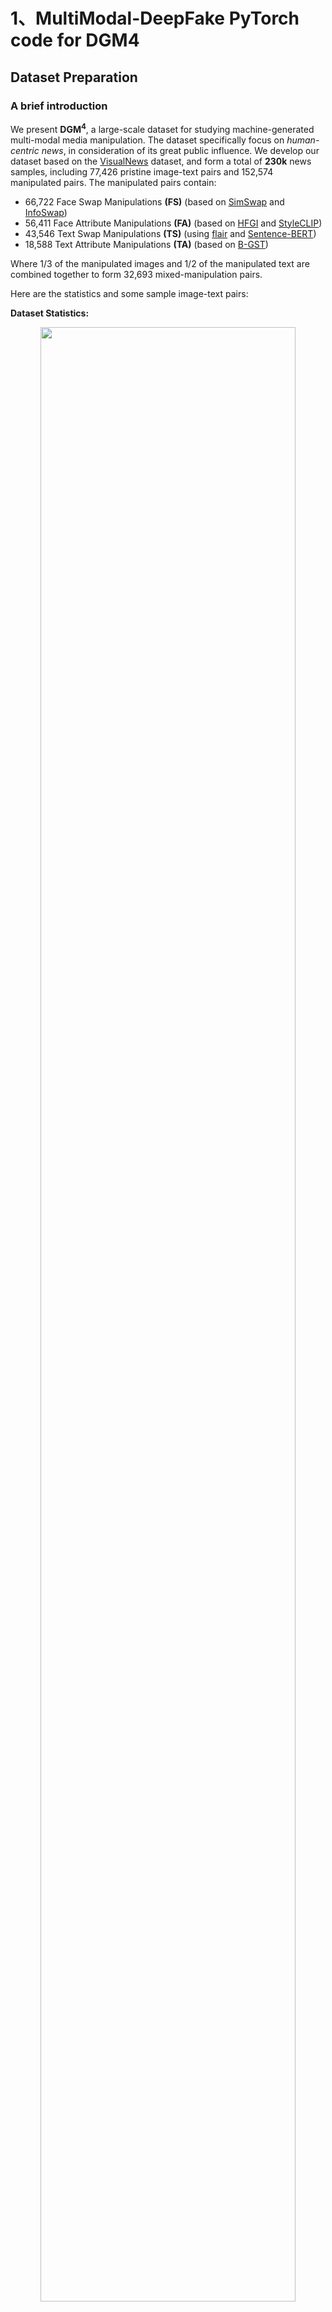# 1、MultiModal-DeepFake PyTorch code for DGM4
## Dataset Preparation

### A brief introduction
We present <b>DGM<sup>4</sup></b>, a large-scale dataset for studying machine-generated multi-modal media manipulation. 
The dataset specifically focus on *human-centric news*, in consideration of its great public influence.
We develop our dataset based on the
[VisualNews](https://github.com/FuxiaoLiu/VisualNews-Repository) dataset, and form a total of <b>230k</b> news samples, including 77,426 pristine image-text pairs and 152,574 manipulated pairs. 
The manipulated pairs contain:
- 66,722 Face Swap Manipulations <b>(FS)</b> (based on [SimSwap](https://github.com/neuralchen/SimSwap) and [InfoSwap](https://github.com/GGGHSL/InfoSwap-master))
- 56,411 Face Attribute Manipulations <b>(FA)</b> (based on [HFGI](https://github.com/Tengfei-Wang/HFGI) and [StyleCLIP](https://github.com/orpatashnik/StyleCLIP))
- 43,546 Text Swap Manipulations <b>(TS)</b> (using [flair](https://github.com/flairNLP/flair) and [Sentence-BERT](https://github.com/UKPLab/sentence-transformers))
- 18,588 Text Attribute Manipulations <b>(TA)</b> (based on [B-GST](https://github.com/agaralabs/transformer-drg-style-transfer))

Where 1/3 of the manipulated images and 1/2 of the manipulated text are combined together to form 32,693 mixed-manipulation pairs.

Here are the statistics and some sample image-text pairs:

**Dataset Statistics:**
<div align="center">
<img src='MultiModalDeepFakemain/code/figs/statistics.jpg' width='90%'>
</div>

**Dataset Samples:**
<div align="center">
<img src='MultiModalDeepFakemain/code/figs/dataset.jpg' width='90%'>
</div>

### Annotations

Each iamge-text sample in the dataset is provided with rich annotations. For example, the annotation of a fake media sample with mixed-manipulation type (FA + TA) may look like this in the json file:

```
{
        "id": 768092,
        "image": "DGM4/manipulation/HFGI/768092-HFGI.jpg",
        "text": "British citizens David and Marco BulmerRizzi in Australia celebrate the day before an event in which David won",
        "fake_cls": "face_attribute&text_attribute",
        "fake_image_box": [
            155,
            61,
            267,
            207
        ],
        "fake_text_pos": [
            8,
            13,
            17
        ],
        "mtcnn_boxes": [
            [
                155,
                61,
                267,
                207
            ],
            [
                52,
                96,
                161,
                223
            ]
        ]
    }
```

Where `id` is the original news-id in the VisualNews Repository, `image` is the relative path of the manipulated image, `text` is the manipulated text caption, `fake_cls` indicates the manipulation type, `fake_image_box` is the manipulated bbox, `fake_text_pos` is the index of the manipulated tokens in the `text` string (in this case, corresponding to "celebrate", "event" and "won"), and `mtcnn_boxes` are the bboxes returned by MTCNN face detector. Note that the `mtcnn_boxes` is not used in both training and inference, we just kept this annotation for possible future usage.



### Prepare data
Download the DGM<sup>4</sup> dataset through this link: [DGM4](https://huggingface.co/datasets/rshaojimmy/DGM4)

Download the pre-trained bert-base-uncased through this link: [bert-base-uncased](https://modelscope.cn/models/AI-ModelScope/bert-base-uncased/files)

Then download the pre-trained model through this link: [ALBEF_4M.pth](https://storage.googleapis.com/sfr-pcl-data-research/ALBEF/ALBEF_4M.pth) (refer to [ALBEF](https://github.com/salesforce/ALBEF))

You can Download the best-trained HAMMER results through this link: [HAMMER](https://pan.baidu.com/s/1xf3Nl_xifYMNAr-QOEnWxg提取码：ozjo)

Put the dataset into a `MultiModalDeepFakemain/code/datasets` folder at the same root of `./code`, put the `results` and `pre-trained bert-base-uncased`  into `MultiModalDeepFakemain/code`. and put the `ALBEF_4M.pth` checkpoint into `MultiModalDeepFakemain/code/`. After unzip all sub files, 
the structure of the code and the dataset should be as follows:


```
./
├── code
│  ├── configs
│  │   
│  ├── results
│  │   └──...
│  ├── models
│  │   └──...
│  ├── bertbaseuncased
│  │   └──...
│  ...
│  └── ALBEF_4M.pth..
└── datasets
    └── DGM4
        ├── manipulation
        │   ├── infoswap
        │   |   ├── ...
        |   |   └── xxxxxx.jpg
        │   ├── simswap
        │   |   ├── ...
        |   |   └── xxxxxx.jpg
        │   ├── StyleCLIP
        │   |   ├── ...
        |   |   └── xxxxxx.jpg
        │   └── HFGI
        │       ├── ...
        |       └── xxxxxx.jpg
        ├── origin
        │   ├── gardian
        │   |   ├── ...
        |   |   ...
        |   |   └── xxxx
        │   |       ├── ...
        │   |       ...
        │   |       └── xxxxxx.jpg
        │   ├── usa_today
        │   |   ├── ...
        |   |   ...
        |   |   └── xxxx
        │   |       ├── ...
        │   |       ...
        │   |       └── xxxxxx.jpg
        │   ├── washington_post
        │   |   ├── ...
        |   |   ...
        |   |   └── xxxx
        │   |       ├── ...
        │   |       ...
        │   |       └── xxxxxx.jpg
        │   └── bbc
        │       ├── ...
        |       ...
        |       └── xxxx
        │           ├── ...
        │           ...
        │           └── xxxxxx.jpg
        └── metadata
            ├── train.json
            ├── test.json
            └── val.json

```


## Training

Modify `train.sh` and run:
```
sh train.sh
```

You can change the network and optimization configurations by modifying the configuration file `./configs/train.yaml`.


## Testing
Modify `test.sh` and run:
```
sh test.sh
```
# 2、Ten Words Only Still Help:* Improving Black-Box AI-Generated Text Detection via Proxy-Guided Efficient Re-Sampling
## Datasets
The binary, multiclass and OOD AIGT datasets are available at [Google Drive](https://drive.google.com/drive/folders/1xxdjZedn7le_P1HunCDF_WCuoFYI0-pz?usp=sharing).
## pre-trained model
Download the pre-trained roberta-base through this link: [roberta-base](https://huggingface.co/FacebookAI/roberta-base/tree/main)
You can Download the best-trained model results through this link: [POGER](https://pan.baidu.com/s/1LARvuzHD0phivBw_8FfIyw提取码：gbk)

Put the best-trained model into  `POGERmain/POGER/params`.

## Run
### 1. Preprocess
> This step is optional, as processed POGER Features and POGER-Mixture Features can be downloaded at [Google Drive](https://drive.google.com/drive/folders/1xxdjZedn7le_P1HunCDF_WCuoFYI0-pz?usp=sharing).

#### Obtain POGER Features

``` shell
cd POGERmain/get_feature
export HF_TOKEN=hf_xxx        # Fill in your HuggingFace access token
export OPENAI_API_KEY=sk-xxx  # Fill in your OpenAI API key

python get_poger_feature.py \
    --n 100 \
    --k 10 \
    --delta 1.2 \
    --input ../data/binary/train.jsonl \
    --output ./train_poger_feature.jsonl
python get_poger_feature.py \
    --n 100 \
    --k 10 \
    --delta 1.2 \
    --input ../data/binary/test.jsonl \
    --output ./test_poger_feature.jsonl
```

#### Obtain POGER-Mixture Features
##### Inference on white-box LLMs
> This part of the code is modified from [Jihuai-wpy/SeqXGPT](https://github.com/Jihuai-wpy/SeqXGPT) under the [Apache License 2.0](https://github.com/Jihuai-wpy/SeqXGPT/blob/main/LICENSE).

``` shell
cd POGERmain/get_feature/get_true_prob
#多个线程gpu
# Launch inference server
nohup python backend_api.py --model gpt2 --gpu 0 --port 6001 &
nohup python backend_api.py --model gptj --gpu 0 --port 6002 &
nohup python backend_api.py --model llama2 --gpu 1 --port 6003 &
nohup python backend_api.py --model alpaca --gpu 2 --port 6004 &
nohup python backend_api.py --model vicuna --gpu 3 --port 6005 &

# Get true probability
python get_true_prob.py
```

##### Mixing true probability and estimated probability

``` shell
cd POGERmain/get_feature

python get_poger_mix_feature.py \
    --poger-feature ./train_poger_feature.jsonl \
    --true-prob ./get_true_prob/result/train_true_prob.jsonl \
    --output ./train_poger_mix_feature.jsonl
python get_poger_mix_feature.py \
    --poger-feature ./test_poger_feature.jsonl \
    --true-prob ./get_true_prob/result/test_true_prob.jsonl \
    --output ./test_poger_mix_feature.jsonl
```

### 2. Train
``` shell
cd POGERmain/POGER

# POGER
python main.py \
    --cuda \
    --model poger \
    --data-dir ../get_feature \
    --data-name full_data

## POGER-Mixture
python main.py \
    --cuda \
    --model poger_mix \
    --data-dir ../get_feature \
    --data-name full_data
```

[//]: # (python main.py --cuda --model poger --data-dir ../get_feature --data-name full_data)
### 3. Test
``` shell
cd POGERmain/POGER

# POGER
python main.py \
    --cuda \
    --model poger \
    --data-dir ../get_feature \
    --test ./params/params_poger_full_data.pt
# POGER-Mixture
python main.py \
    --cuda \
    --model poger_mix \
    --data-dir ../get_feature \
    --test ./params/params_poger_mix_full_data.pt

```

# 3、SeqXGPT
## Datasets

Each dataset contains six files. Within each dataset folder, based on the source of AI-generated sentences in the document, they are organized into different files. You can refer to the requirements of different tasks in the paper to arrange and merge the files. Below are SeqXGPT-Bench and two important evaluation datasets.
You can download the SeqXGPT<sup>4</sup> dataset through this link: [SeqXGPT](https://github.com/OpenLMLab/Sniffer/tree/main/SnifferBench)

### SeqXGPT-Bench

A sentence-level AI-generated text (AIGT) detection dataset used for the study of fine-grained AIGT detection.

**data format:**

```python
{
    "text": "Media playback is unsupported on your device 21 June 2013 Last updated at 12:31 BST The Market Hall Cinema in Brynmawr used to be run by the local council but when it announced its funding would stop last month, work began to find a way to keep it going. Thanks to the efforts of a group of local volunteers, the cinema has been saved and reopened under a new community initiative. The group, called \"Brynmawr Foundation\", raised enough funds to take over the lease of the building and purchase new equipment. They plan to show a mix of classic and new films, as well as host events and live performances. The Market Hall Cinema has been an important part of the town's history since it first opened in 1894, and this new initiative ensures that it will continue to be a valuable resource for the community.", 
    "prompt_len": 254, 
    "label": "gpt3re"
}
```

​	**`text`** refers to an entire document.

​	**`prompt_len`** marks the boundary between the sentences generated by humans and those generated by AI. The first `prompt_len` characters of the input `text`, i.e., *text[:prompt\_len]*, are the sentences generated by humans, while the rest are generated by a particular language model.

​	**`label`** is the label for each sentence, and there are six types of labels in total: `gpt2`, `gptneo`, `gptj`, `llama`, `gpt3re`, `human`.

### Document-Level Detection Dataset

A dataset used to evaluate the performance of various methods in document-level AIGT detection.

**data format:**

```python
{
    "text": "in this paper we consider the possible existence of unstable axisymmetric modes in kerr space times , resulting from exponentially growing solutions of the teukolsky equation .  we describe a transformation that casts the radial equation that results upon separation of variables in the teukolsky equation , in the form of a schrdinger equation , and combine the properties of the solutions of this equations with some recent results on the asymptotic behaviour of spin weighted spheroidal harmonics to prove the existence of an infinite family of unstable modes .  thus we prove that the stationary region beyond a kerr black hole inner horizon is unstable under gravitational linear perturbations .  we also prove that kerr space - time with angular momentum larger than its square mass , which has a naked singularity , is unstable .", 
    "label": "human"
}
```

​	**`text`** refers to an entire document.

​	**`label`** is the label for the document, and there are six types of labels in total: `gpt2`, `gptneo`, `gptj`, `llama`, `gpt3re`, `human`.

### OOD Sentence-Level Detection Dataset

A dataset used to evaluate the performance of various methods on OOD data.

**data format** is the same as the data format of [SeqXGPT-Bench](#seqxgpt-bench).

## Inference Server

We use four open-source (L)LMs to construct the original features of our SeqXGPT and the contrastive features for Sniffer: GPT2-xl (1.5B), GPT-Neo (2.7B), GPT-J (6B) and LLaMA (7B). For each model, we set up an inference server specifically for extracting perplexity lists.

You can launch the inference server through `backend_api.py`. The startup command is as follows:

```bash
# --model: [gpt2, gptneo, gptj, llama, t5]

python backend_api.py --port 6006 --timeout 30000 --debug --model=gpt2 --gpu=0
```
## Best Model
You can Download the best-trained model results through this link: [SeqXGPTcn](https://pan.baidu.com/s/1LmqOoLYGzIkSdxSf6eEsjw提取码：o8yi)
[SeqXGPTen](链接：https://pan.baidu.com/s/1LmqOoLYGzIkSdxSf6eEsjw 提取码：o8yi)
Put the best-trained model into  `SeqXGPT`.
## Feature Extraction

After successfully starting the related inference server, you can extract **the original features of SeqXGPT** using `gen_features.py`:

```bash
python SeqXGPT/dataset/gen_features.py --get_en_features --input_file input.jsonl --output_file output.jsonl
```

**It's worth noting that** you need to modify the inference server's URL in this file to the URL of the server you started.

You can extract **the contrastive features for Sniffer** using:

```bash
python SeqXGPT/dataset/gen_features.py --get_en_features --input_file input.jsonl --output_file output_1.jsonl
```

```bash
python SeqXGPT/dataset/gen_features.py --process_features --input_file output_1.jsonl --output_file output_2.jsonl
```

## Models

### SeqXGPT

We have provided the **complete code** for the model, dataloader, and train/test-related function under the `SeqXGPT` folder.

Before training and testing, please refer to the [Feature Extraction](#feature-extraction) section to extract relevant features, which will serve as the `--data_path`. The reference command is as follows:

```bash
# split train / test dataset and then train. You can adjust the train/test ratio using '--train_ratio'.
python SeqXGPT/SeqXGPT/train.py --gpu=0 --split_dataset

# train
python SeqXGPT/SeqXGPT/train.py --gpu=0

# test
python SeqXGPT/SeqXGPT/train.py --gpu=0 --do_test

# test document-level AIGT detection
python SeqXGPT/SeqXGPT/train.py --gpu=0 --do_test --test_content
```